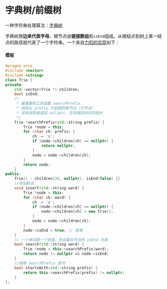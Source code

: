 # 字典树/前缀树

一种字符串处理算法：[字典树 ](https://oi-wiki.org/string/trie/)

字典树用**边来代表字母**，根节点由**链接数组**和`isEnd`组成。从根结点到树上某一结点的路径就代表了一个字符串。一个来自[力扣的实现](https://leetcode.cn/problems/implement-trie-prefix-tree/description/)如下：

#### 模板

```C++
#pragma once
#include <vector>
#include <string>
class Trie {
private:
    std::vector<Trie *> children;
    bool isEnd;
    /*
     * 最重要的工具函数 searchPrefix
     * 找到以 prefix 为前缀的尾节点（子节点）
     * 没有找到就返回 nullptr，否则返回对应的指针
     */
    Trie *searchPrefix(std::string prefix) {
        Trie *node = this;
        for (char ch: prefix) {
            ch -= 'a';
            if (node->children[ch] == nullptr) {
                return nullptr;
            }
            node = node->children[ch];
        }
        return node;
    }
public:
    Trie() : children(26, nullptr), isEnd(false) {}
    //添加新词
    void insert(std::string word) {
        Trie *node = this;
        for (char ch: word) {
            ch -= 'a';
            if (node->children[ch] == nullptr) {
                node->children[ch] = new Trie();
            }
            node = node->children[ch];
        }
        node->isEnd = true; // 结尾
    }
    // 一个单词是一个前缀，并且最后节点的 isEnd 为真
    bool search(std::string word) {
        Trie *node = this->searchPrefix(word);
        return node != nullptr && node->isEnd;
    }
    //使用 searchPrefix 即可
    bool startsWith(std::string prefix) {
        return this->searchPrefix(prefix) != nullptr;
    }
};
```


